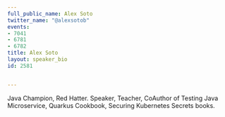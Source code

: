 ---
full_public_name: Alex Soto
twitter_name: "@alexsotob"
events:
- 7041
- 6781
- 6782
title: Alex Soto
layout: speaker_bio
id: 2581

---
Java Champion, Red Hatter. Speaker, Teacher, CoAuthor of Testing Java Microservice, Quarkus Cookbook, Securing Kubernetes Secrets books.